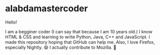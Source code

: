 # alabdamastercoder

Hello!

I am a begginer coder (I can say that because I am 10 years old.) I know HTML & CSS and learning to write Python, Java, C++ and JavaScript. I made this repository hoping that GitHub can help me. Also, I love Firefox, especially Nightly. :smile: I actually contribute to Mozilla. :muscle:
